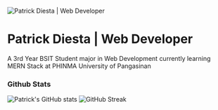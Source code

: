 ![Patrick Diesta | Web Developer](https://i.pinimg.com/originals/68/ae/bf/68aebf4c71bd1d6090f87237272b01e5.gif)
# Patrick Diesta | Web Developer

A 3rd Year BSIT Student major in Web Development currently learning MERN Stack at PHINMA University of Pangasinan

### Github Stats

![Patrick's GitHub stats](https://github-readme-stats.vercel.app/api?username=patrikimaru&show_icons=true&theme=graywhite&card_width=400)
![GitHub Streak](https://github-readme-streak-stats.herokuapp.com/?user=kattni&theme=graywhite&card_width=400)



